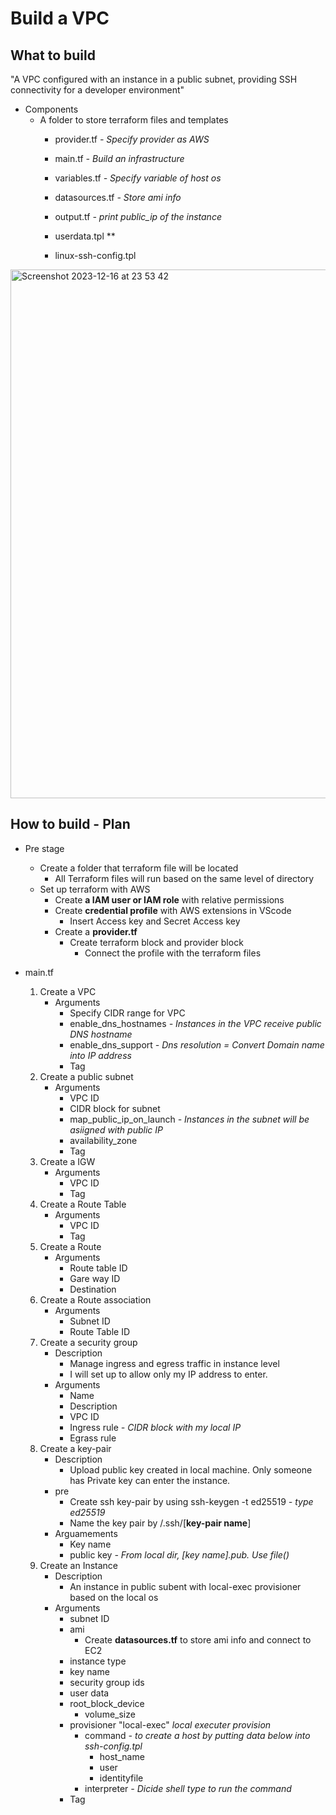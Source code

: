 # Build a VPC
## What to build
"A VPC configured with an instance in a public subnet, providing SSH connectivity for a developer environment"
* Components
    - A folder to store terraform files and templates
        - provider.tf *- Specify provider as AWS*
        - main.tf *- Build an infrastructure*
        - variables.tf *- Specify variable of host os*
        - datasources.tf *- Store ami info*
        - output.tf *- print public_ip of the instance*

        - userdata.tpl **
        - linux-ssh-config.tpl

<img width="846" alt="Screenshot 2023-12-16 at 23 53 42" src="https://github.com/austin-personal/Development_env-with-Terraform/assets/72653263/2a2fba4c-1719-4c69-b4b8-353bd9346b8b">

## How to build - Plan
* Pre stage
    - Create a folder that terraform file will be located
        - All Terraform files will run based on the same level of directory
    * Set up terraform with AWS 
        - Create **a IAM user or IAM role** with relative permissions
        - Create **credential profile** with AWS extensions in VScode
            - Insert Access key and Secret Access key 
        - Create a **provider.tf**
            - Create terraform block and provider block
                - Connect the profile with the terraform files

* main.tf
    1. Create a VPC
        - Arguments
            - Specify CIDR range for VPC
            - enable_dns_hostnames *- Instances in the VPC receive public DNS hostname*
            - enable_dns_support *- Dns resolution = Convert Domain name into IP address*
            - Tag
    2. Create a public subnet
        - Arguments
            - VPC ID
            - CIDR block for subnet
            - map_public_ip_on_launch *- Instances in the subnet will be asiigned with public IP*
            - availability_zone
            - Tag
    3. Create a IGW
        - Arguments
            - VPC ID
            - Tag
    4. Create a Route Table
        - Arguments
            - VPC ID
            - Tag
    5. Create a Route
        - Arguments
            - Route table ID
            - Gare way ID
            - Destination
    6. Create a Route association
        - Arguments
            - Subnet ID
            - Route Table ID
    7. Create a security group
        * Description
            * Manage ingress and egress traffic in instance level
            * I will set up to allow only my IP address to enter.
        - Arguments
            - Name
            - Description
            - VPC ID
            - Ingress rule *- CIDR block with my local IP*
            - Egrass rule
    8. Create a key-pair
        * Description
            * Upload public key created in local machine. Only someone has Private key can enter the instance. 
        - pre
            - Create ssh key-pair by using ssh-keygen -t ed25519 *- type ed25519*
            - Name the key pair by /.ssh/[**key-pair name**]
        - Arguamements
            - Key name
            - public key *- From local dir, [key name].pub. Use file()*
    9. Create an Instance
        * Description
            * An instance in public subent with local-exec provisioner based on the local os 
        - Arguments
            - subnet ID
            - ami
                * Create **datasources.tf** to store ami info and connect to EC2
            - instance type
            - key name
            - security group ids
            - user data
            - root_block_device
                - volume_size
            - provisioner "local-exec" *local executer provision*
                - command *- to create a host by putting data below into ssh-config.tpl*
                    - host_name
                    - user
                    - identityfile
                - interpreter *- Dicide shell type to run the command*
            - Tag


